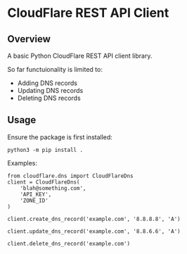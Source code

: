 # CloudFlare REST API Client
## Overview
A basic Python CloudFlare REST API client library.

So far functuionality is limited to:
* Adding DNS records
* Updating DNS records
* Deleting DNS records

## Usage
Ensure the package is first installed:
```
python3 -m pip install .
```

Examples:
```
from cloudflare.dns import CloudFlareDns
client = CloudFlareDns(
    'blah@something.com',
    'API_KEY',
    'ZONE_ID'
)

client.create_dns_record('example.com', '8.8.8.8', 'A')

client.update_dns_record('example.com', '8.8.6.6', 'A')

client.delete_dns_record('example.com')
```